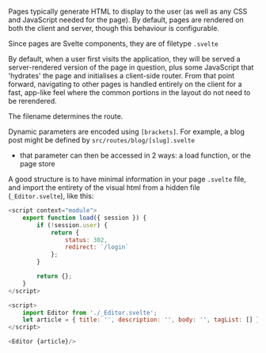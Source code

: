 
Pages typically generate HTML to display to the user (as well as any CSS and JavaScript needed for the page).
By default, pages are rendered on both the client and server, though this behaviour is configurable.

Since pages are Svelte components, they are of filetype `.svelte`

By default, when a user first visits the application, they will be served a server-rendered version of the page in question, plus some JavaScript that 'hydrates' the page and initialises a client-side router. From that point forward, navigating to other pages is handled entirely on the client for a fast, app-like feel where the common portions in the layout do not need to be rerendered.

The filename determines the route. 

Dynamic parameters are encoded using `[brackets]`. For example, a blog post might be defined by `src/routes/blog/[slug].svelte`
- that parameter can then be accessed in 2 ways: a load function, or the page store

A good structure is to have minimal information in your page `.svelte` file, and import the entirety of the visual html from a hidden file (`_Editor.svelte`), like this:
```js
<script context="module">
	export function load({ session }) {
		if (!session.user) {
			return {
				status: 302,
				redirect: `/login`
			};
		}

		return {};
	}
</script>

<script>
	import Editor from './_Editor.svelte';
	let article = { title: '', description: '', body: '', tagList: [] };
</script>

<Editor {article}/>
```